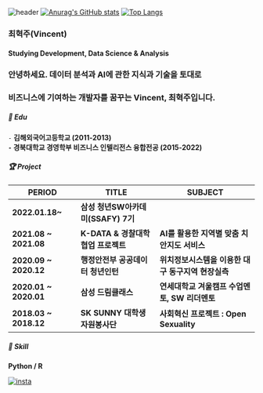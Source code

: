 ![header](https://capsule-render.vercel.app/api?type=transparent&color=auto&height=100&section=header&text=About%20Vincent&fontSize=50)
[![Anurag's GitHub stats](https://github-readme-stats.vercel.app/api?username=spaceforvincent)](https://github.com/anuraghazra/github-readme-stats)
[![Top Langs](https://github-readme-stats.vercel.app/api/top-langs/?username=spaceforvincent)](https://github.com/anuraghazra/github-readme-stats)

### 최혁주(Vincent)
#### Studying Development, Data Science & Analysis   

### 안녕하세요. 데이터 분석과 AI에 관한 지식과 기술을 토대로

### 비즈니스에 기여하는 개발자를 꿈꾸는 Vincent, 최혁주입니다.

##### 📘 ️Edu 

`-` **김해외국어고등학교 (2011-2013)  
`-` 경북대학교 경영학부 비즈니스 인텔리전스 융합전공 (2015-2022)**  

##### 🏆 Project  

| PERIOD | TITLE | SUBJECT |
| ------- | ------- | -------|
| **2022.01.18~** | **삼성 청년SW아카데미(SSAFY) 7기** | 
| **2021.08 ~ 2021.08** | **K-DATA & 경찰대학 협업 프로젝트** | **AI를 활용한 지역별 맞춤 치안지도 서비스** |
| **2020.09 ~ 2020.12** | **행정안전부 공공데이터 청년인턴** | **위치정보시스템을 이용한 대구 동구지역 현장실측**  
| **2020.01 ~ 2020.01** | **삼성 드림클래스** | **연세대학교 겨울캠프 수업멘토, SW 리더멘토** 
| **2018.03 ~ 2018.12** | **SK SUNNY 대학생 자원봉사단** | **사회혁신 프로젝트 : Open Sexuality**  

##### 🧩 Skill  

**Python / R**    

[![insta](https://img.shields.io/badge/Instagram-ff69b4?style=for-the-badge&logo=instagram&logoColor=white&link=https://www.instagram.com/caesium_y/)](https://www.instagram.com/vct_c/)
